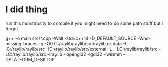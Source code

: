# I did thing

run this monstrosity to compile it you might need to do some path stuff but i forgot. 

g++ -o main src/*.cpp -Wall -std=c++14 -D_DEFAULT_SOURCE -Wno-missing-braces -g -O0 C:/raylib/raylib/src/raylib.rc.data -I. -IC:/raylib/raylib/src -IC:/raylib/raylib/src/external -L. -LC:/raylib/raylib/src -LC:/raylib/raylib/src -lraylib -lopengl32 -lgdi32 -lwinmm -DPLATFORM_DESKTOP
